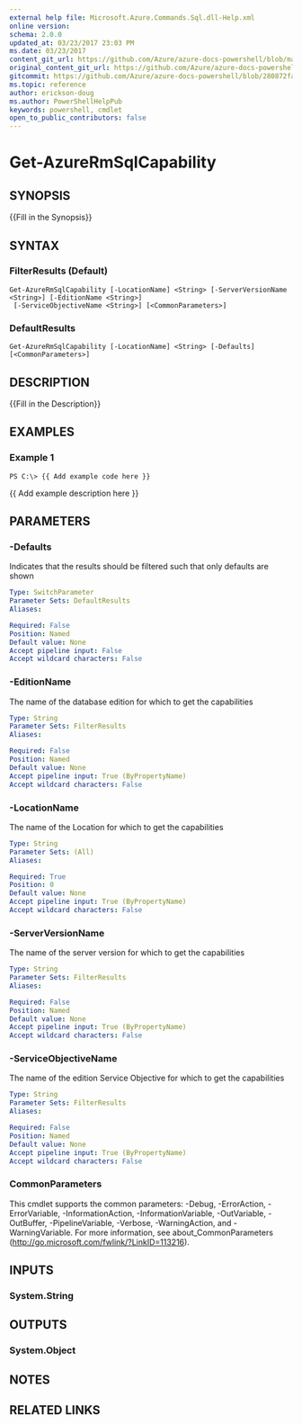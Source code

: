 ```yaml
---
external help file: Microsoft.Azure.Commands.Sql.dll-Help.xml
online version:
schema: 2.0.0
updated_at: 03/23/2017 23:03 PM
ms.date: 03/23/2017
content_git_url: https://github.com/Azure/azure-docs-powershell/blob/master/azureps-cmdlets-docs/ResourceManager/AzureRM.Sql/v1.0.4.3/Get-AzureRmSqlCapability.md
original_content_git_url: https://github.com/Azure/azure-docs-powershell/blob/master/azureps-cmdlets-docs/ResourceManager/AzureRM.Sql/v1.0.4.3/Get-AzureRmSqlCapability.md
gitcommit: https://github.com/Azure/azure-docs-powershell/blob/280872fa529e03be2466fa2252957a2060a9dfe4
ms.topic: reference
author: erickson-doug
ms.author: PowerShellHelpPub
keywords: powershell, cmdlet
open_to_public_contributors: false
---
```


# Get-AzureRmSqlCapability

## SYNOPSIS
{{Fill in the Synopsis}}

## SYNTAX

### FilterResults (Default)
```
Get-AzureRmSqlCapability [-LocationName] <String> [-ServerVersionName <String>] [-EditionName <String>]
 [-ServiceObjectiveName <String>] [<CommonParameters>]
```

### DefaultResults
```
Get-AzureRmSqlCapability [-LocationName] <String> [-Defaults] [<CommonParameters>]
```

## DESCRIPTION
{{Fill in the Description}}

## EXAMPLES

### Example 1
```
PS C:\> {{ Add example code here }}
```

{{ Add example description here }}

## PARAMETERS

### -Defaults
Indicates that the results should be filtered such that only defaults are shown

```yaml
Type: SwitchParameter
Parameter Sets: DefaultResults
Aliases: 

Required: False
Position: Named
Default value: None
Accept pipeline input: False
Accept wildcard characters: False
```

### -EditionName
The name of the database edition for which to get the capabilities

```yaml
Type: String
Parameter Sets: FilterResults
Aliases: 

Required: False
Position: Named
Default value: None
Accept pipeline input: True (ByPropertyName)
Accept wildcard characters: False
```

### -LocationName
The name of the Location for which to get the capabilities

```yaml
Type: String
Parameter Sets: (All)
Aliases: 

Required: True
Position: 0
Default value: None
Accept pipeline input: True (ByPropertyName)
Accept wildcard characters: False
```

### -ServerVersionName
The name of the server version for which to get the capabilities

```yaml
Type: String
Parameter Sets: FilterResults
Aliases: 

Required: False
Position: Named
Default value: None
Accept pipeline input: True (ByPropertyName)
Accept wildcard characters: False
```

### -ServiceObjectiveName
The name of the edition Service Objective for which to get the capabilities

```yaml
Type: String
Parameter Sets: FilterResults
Aliases: 

Required: False
Position: Named
Default value: None
Accept pipeline input: True (ByPropertyName)
Accept wildcard characters: False
```

### CommonParameters
This cmdlet supports the common parameters: -Debug, -ErrorAction, -ErrorVariable, -InformationAction, -InformationVariable, -OutVariable, -OutBuffer, -PipelineVariable, -Verbose, -WarningAction, and -WarningVariable. For more information, see about_CommonParameters (http://go.microsoft.com/fwlink/?LinkID=113216).

## INPUTS

### System.String

## OUTPUTS

### System.Object

## NOTES

## RELATED LINKS

